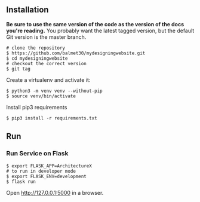 ## Installation

**Be sure to use the same version of the code as the version of the docs you're reading.**
You probably want the latest tagged version, but the default Git version is the master branch.

```shell
# clone the repository
$ https://github.com/balmet30/mydesigningwebsite.git
$ cd mydesigningwebsite
# checkout the correct version
$ git tag
```

Create a virtualenv and activate it:
```shell
$ python3 -m venv venv --without-pip
$ source venv/bin/activate
```

Install pip3 requirements
```shell
$ pip3 install -r requirements.txt
```

## Run
### Run Service on Flask
```shell
$ export FLASK_APP=ArchitectureX
# to run in developer mode
$ export FLASK_ENV=development
$ flask run
```

Open http://127.0.0.1:5000 in a browser.
